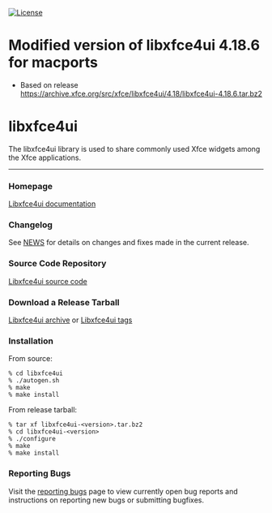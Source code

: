 [![License](https://img.shields.io/badge/License-GPL%20v2-blue.svg)](https://gitlab.xfce.org/xfce/libxfce4ui/-/blob/master/COPYING)

# Modified version of libxfce4ui 4.18.6 for macports

* Based on release https://archive.xfce.org/src/xfce/libxfce4ui/4.18/libxfce4ui-4.18.6.tar.bz2

# libxfce4ui


The libxfce4ui library is used to share commonly used Xfce widgets among the Xfce applications.

----

### Homepage

[Libxfce4ui documentation](https://docs.xfce.org/xfce/libxfce4ui/start)

### Changelog

See [NEWS](https://gitlab.xfce.org/xfce/libxfce4ui/-/blob/master/NEWS) for details on changes and fixes made in the current release.

### Source Code Repository

[Libxfce4ui source code](https://gitlab.xfce.org/xfce/libxfce4ui)

### Download a Release Tarball

[Libxfce4ui archive](https://archive.xfce.org/src/xfce/libxfce4ui)
    or
[Libxfce4ui tags](https://gitlab.xfce.org/xfce/libxfce4ui/-/tags)

### Installation

From source: 

    % cd libxfce4ui
    % ./autogen.sh
    % make
    % make install

From release tarball:

    % tar xf libxfce4ui-<version>.tar.bz2
    % cd libxfce4ui-<version>
    % ./configure
    % make
    % make install

### Reporting Bugs

Visit the [reporting bugs](https://docs.xfce.org/xfce/libxfce4ui/bugs) page to view currently open bug reports and instructions on reporting new bugs or submitting bugfixes.


